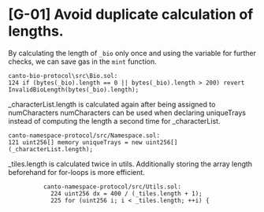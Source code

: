 # [G-01] Avoid duplicate calculation of lengths. 

By calculating the length of `_bio` only once and using the variable for further checks, we can save gas in the `mint` function.
```
canto-bio-protocol\src\Bio.sol:
124 if (bytes(_bio).length == 0 || bytes(_bio).length > 200) revert InvalidBioLength(bytes(_bio).length);
```
_characterList.length is calculated again after being assigned to numCharacters
numCharacters can be used when declaring uniqueTrays instead of computing the length a second time for _characterList.
```
canto-namespace-protocol/src/Namespace.sol:
121 uint256[] memory uniqueTrays = new uint256[](_characterList.length);    
```
_tiles.length is calculated twice in utils. Additionally storing the array length beforehand for for-loops is more efficient.
```
		  canto-namespace-protocol/src/Utils.sol:
		    224 uint256 dx = 400 / (_tiles.length + 1);
		    225 for (uint256 i; i < _tiles.length; ++i) {
```